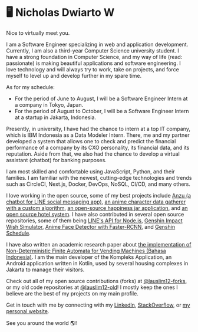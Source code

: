 # 🖥️ Nicholas Dwiarto W

Nice to virtually meet you.

I am a Software Engineer specializing in web and application development. Currently, I am also a third-year Computer Science university student. I have a strong foundation in Computer Science, and my way of life (read: passionate) is making beautiful applications and software engineering. I love technology and will always try to work, take on projects, and force myself to level up and develop further in my spare time.

As for my schedule:

- For the period of June to August, I will be a Software Engineer Intern at a company in Tokyo, Japan.
- For the period of August to October, I will be a Software Engineer Intern at a startup in Jakarta, Indonesia.

Presently, in university, I have had the chance to intern at a top IT company, which is IBM Indonesia as a Data Modeler Intern. There, me and my partner developed a system that allows one to check and predict the financial performance of a company by its CXO personality, its financial data, and its reputation. Aside from that, we also had the chance to develop a virtual assistant (chatbot) for banking purposes.

I am most skilled and comfortable using JavaScript, Python, and their families. I am familiar with the newest, cutting-edge technologies and trends such as CircleCI, Next.js, Docker, DevOps, NoSQL, CI/CD, and many others.

I love working in the open source, some of my best projects include [Anzu (a chatbot for LINE social messaging app)](https://github.com/lauslim12/Anzu), [an anime character data gatherer with a custom algorithm](https://github.com/lauslim12/Satella), [an open-source happiness jar application](https://github.com/lauslim12/Fumi-no/), and [an open source hotel system](https://github.com/lauslim12/intract-social-network). I have also contributed in several open source repositories, some of them being [LINE's API for Node.js](https://github.com/line/line-bot-sdk-nodejs), [Genshin Impact Wish Simulator](https://github.com/uzair-ashraf/genshin-impact-wish-simulator), [Anime Face Detector with Faster-RCNN](https://github.com/qhgz2013/anime-face-detector), and [Genshin Schedule](https://github.com/chiyadev/genshin-schedule).

I have also written an academic research paper about [the implementation of Non-Deterministic Finite Automata for Vending Machines (Bahasa Indonesia)](http://proceeding.unindra.ac.id/index.php/simponi/article/view/375/0). I am the main developer of the Kompleks Application, an Android application written in Kotlin, used by several housing complexes in Jakarta to manage their visitors.

Check out all of my open source contributions (forks) at [@lauslim12-forks](https://github.com/lauslim12-forks), or my old code repositories at [@lauslim12-old](https://github.com/lauslim12-old)! I mostly keep the ones I believe are the best of my projects on my main profile.

Get in touch with me by connecting with my [LinkedIn](https://www.linkedin.com/in/nicholasdwiarto/), [StackOverflow](https://stackoverflow.com/users/13980107/nicholas-d), or [my personal website](https://www.nicholasdw.com).

See you around the world 🌎!
